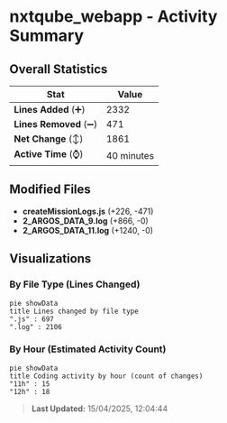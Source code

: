 # nxtqube_webapp - Activity Summary 

## Overall Statistics

| Stat                   | Value                                                             |
| ---------------------- | ----------------------------------------------------------------- |
| **Lines Added** (➕)   | 2332                                          |
| **Lines Removed** (➖) | 471                                        |
| **Net Change** (↕)    | 1861                |
| **Active Time** (⌚)   | 40 minutes |


## Modified Files
- **createMissionLogs.js** (+226, -471)
- **2_ARGOS_DATA_9.log** (+866, -0)
- **2_ARGOS_DATA_11.log** (+1240, -0)

## Visualizations

### By File Type (Lines Changed)

```mermaid
pie showData
title Lines changed by file type
".js" : 697
".log" : 2106
```

### By Hour (Estimated Activity Count)

```mermaid
pie showData
title Coding activity by hour (count of changes)
"11h" : 15
"12h" : 18
```


> **Last Updated:** 15/04/2025, 12:04:44